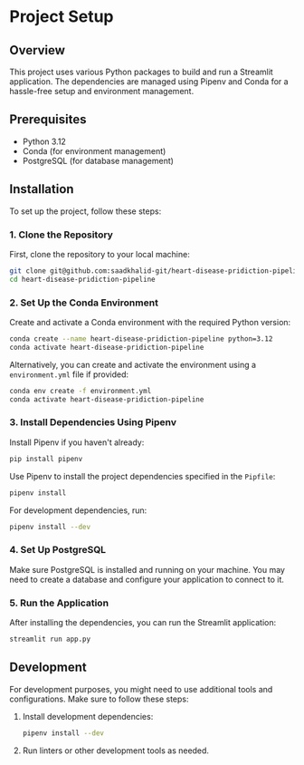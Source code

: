 
# Project Setup

## Overview

This project uses various Python packages to build and run a Streamlit application.
The dependencies are managed using Pipenv and Conda for a hassle-free setup and environment management.

## Prerequisites

- Python 3.12
- Conda (for environment management)
- PostgreSQL (for database management)

## Installation

To set up the project, follow these steps:

### 1. Clone the Repository

First, clone the repository to your local machine:

```bash
git clone git@github.com:saadkhalid-git/heart-disease-pridiction-pipeline.git
cd heart-disease-pridiction-pipeline
```

### 2. Set Up the Conda Environment

Create and activate a Conda environment with the required Python version:

```bash
conda create --name heart-disease-pridiction-pipeline python=3.12
conda activate heart-disease-pridiction-pipeline
```

Alternatively, you can create and activate the environment using a `environment.yml` file if provided:

```bash
conda env create -f environment.yml
conda activate heart-disease-pridiction-pipeline
```

### 3. Install Dependencies Using Pipenv

Install Pipenv if you haven't already:

```bash
pip install pipenv
```

Use Pipenv to install the project dependencies specified in the `Pipfile`:

```bash
pipenv install
```

For development dependencies, run:

```bash
pipenv install --dev
```

### 4. Set Up PostgreSQL

Make sure PostgreSQL is installed and running on your machine. You may need to create a database and configure your application to connect to it.

### 5. Run the Application

After installing the dependencies, you can run the Streamlit application:

```bash
streamlit run app.py
```

## Development

For development purposes, you might need to use additional tools and configurations. Make sure to follow these steps:

1. Install development dependencies:

    ```bash
    pipenv install --dev
    ```

2. Run linters or other development tools as needed.
